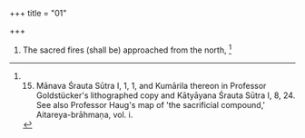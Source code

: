 +++
title = "01"

+++
1. The sacred fires (shall be) approached from the north, [^1] 


[^1]:  15. Mānava Śrauta Sūtra I, 1, 1, and Kumārila thereon in Professor Goldstücker's lithographed copy and Kātyāyana Śrauta Sūtra I, 8, 24. See also Professor Haug's map of 'the sacrificial compound,' Aitareya-brāhmaṇa, vol. i.
